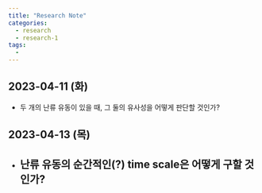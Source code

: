 ```yaml
---
title: "Research Note"
categories:
  - research
  - research-1
tags:
  - 
---
```


## 2023-04-11 (화)
 - 두 개의 난류 유동이 있을 때, 그 둘의 유사성을 어떻게 판단할 것인가?

## 2023-04-13 (목)
 - 난류 유동의 순간적인(?) time scale은 어떻게 구할 것인가?
    - 
